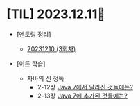 # [TIL] 2023.12.11📒

* [멘토링 정리]
  * [20231210 (3회차)](../Mentoring/20231210.md)

* [이론 학습]
  * 자바의 신 정독
     * 2-12장 [Java 7에서 달라진 것들에는?](../Study/JavaStudy/addFromJava7.md)
     * 2-13장 [Java 7에 추가된 것들에는?](../Study/JavaStudy/addFromJava7.md)
